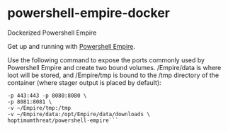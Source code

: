 # powershell-empire-docker
Dockerized Powershell Empire

Get up and running with [Powershell Empire](http://www.powershellempire.com/).

Use the following command to expose the ports commonly used by Powershell Empire and create two bound volumes. /Empire/data is where loot will be stored, and /Empire/tmp is bound to the /tmp directory of the container (where stager output is placed by default):

```docker run -it -p 80:80 \
-p 443:443 -p 8080:8080 \
-p 8081:8081 \
-v ~/Empire/tmp:/tmp 
-v ~/Empire/data:/opt/Empire/data/downloads \
hoptimumthreat/powershell-empire```
